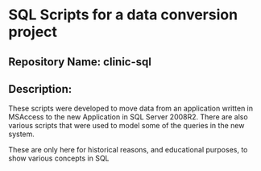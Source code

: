 # SQL Scripts for a data conversion project

## Repository Name: clinic-sql

## Description:

These scripts were developed to move data from an application written in MSAccess to the new Application in SQL Server 2008R2.  There are also various scripts that were used to model some of the queries in the new system.

These are only here for historical reasons, and educational purposes, to show various concepts in SQL
